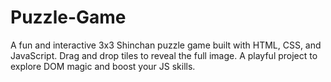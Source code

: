 # Puzzle-Game
A fun and interactive 3x3 Shinchan puzzle game built with HTML, CSS, and JavaScript. Drag and drop tiles to reveal the full image. A playful project to explore DOM magic and boost your JS skills.
